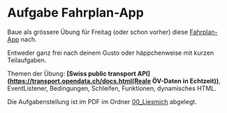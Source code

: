 # Aufgabe Fahrplan-App

Baue als grössere Übung für Freitag (oder schon vorher) diese [Fahrplan-App](http://interaktivemedien.nickschnee.ch/fahrplan/) nach.

Entweder ganz frei nach deinem Gusto oder häppchenweise mit kurzen Teilaufgaben.

Themen der Übung: **[Swiss public transport API] (https://transport.opendata.ch/docs.html(Reale ÖV-Daten in Echtzeit))**, EventListener, Bedingungen, Schleifen, Funktionen, dynamisches HTML.

Die Aufgabenstellung ist im PDF im Ordner [00_Liesmich](https://github.com/Interaktive-Medien/im2/tree/main/30_Fahrplan-App/00_Liesmich) abgelegt.
